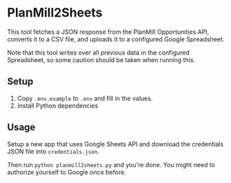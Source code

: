 # PlanMill2Sheets

This tool fetches a JSON response from the PlanMill Opportunities API, converts it to a CSV file, and uploads it to a configured Google Spreadsheet.

Note that this tool writes over all previous data in the configured Spreadsheet, so some caution should be taken when running this.

## Setup

1. Copy `.env.example` to `.env` and fill in the values.
2. Install Python dependencies

## Usage

Setup a new app that uses Google Sheets API and download the credentials JSON file into `credentials.json`.

Then run `python planmill2sheets.py` and you're done. You might need to authorize yourself to Google once before.
